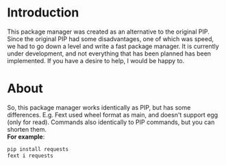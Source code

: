 # Introduction
This package manager was created as an alternative to the original PIP.
Since the original PIP had some disadvantages, one of which was speed, we had to go down a level and write a fast package manager.
It is currently under development, and not everything that has been planned has been implemented. If you have a desire to help, I would be happy to.

# About
So, this package manager works identically as PIP, but has some differences. E.g. Fext used wheel format as main, and doesn't support egg (only for read). Commands also identically to PIP commands, but you can shorten them.
<br>
**For example**:
```bash
pip install requests
fext i requests
```
